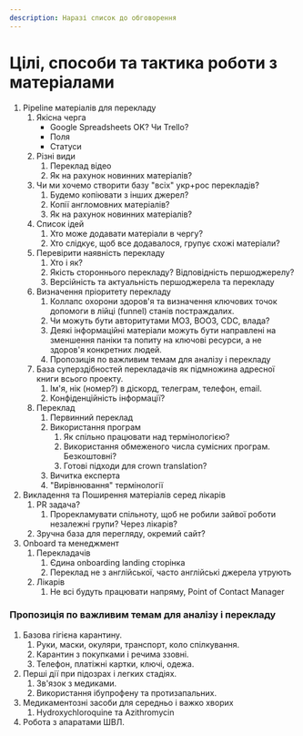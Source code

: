 ```yaml
---
description: Наразі список до обговорення
---
```


# Цілі, способи та тактика роботи з матеріалами

1. Pipeline матеріалів для перекладу
   1. Якісна черга
      * Google Spreadsheets OK? Чи Trello?
      * Поля
      * Статуси
   2. Різні види
      1. Переклад відео
      2. Як на рахунок новинних матеріалів?
   3. Чи ми хочемо створити базу "всіх" укр+рос перекладів?
      1. Будемо копіювати з інших джерел?
      2. Копії англомовних матеріалів?
      3. Як на рахунок новинних матеріалів?
   4. Список ідей
      1. Хто може додавати матеріали в чергу?
      2. Хто слідкує, щоб все додавалося, групує схожі матеріали?
   5. Перевірити наявність перекладу
      1. Хто і як?
      2. Якість стороннього перекладу? Відповідність першоджерелу?
      3. Версійність та актуальність першоджерела та перекладу
   6. Визначення пріоритету перекладу
      1. Коллапс охорони здоров'я та визначення ключових точок допомоги в лійці \(funnel\) станів постраждалих. 
      2. Чи можуть бути авторитутами МОЗ, ВООЗ, CDC, влада?
      3. Деякі інформаційні матеріали можуть бути направлені на зменшення паніки та попиту на ключові ресурси, а не здоров'я конкретних людей.
      4. Пропозиція по важливим темам для аналізу і перекладу
   7. База суперздібностей перекладачів як підмножина адресної книги всього проекту.
      1. Ім'я, нік \(номер?\) в діскорд, телеграм, телефон, email.
      2. Конфіденційність інформації?
   8. Переклад
      1. Первинний переклад
      2. Використання програм
         1. Як спільно працювати над термінологією?
         2. Використання обмеженого числа сумісних програм. Безкоштовні?
         3. Готові підходи для crown translation?
      3. Вичитка експерта
      4. "Вирівнювання" термінології
2. Викладення та Поширення матеріалів серед лікарів
   1. PR задача?
      1. Прорекламувати спільноту, щоб не робили зайвої роботи незалежні групи? Через лікарів?
   2. Зручна база для перегляду, окремий сайт?
3. Onboard та менеджмент 
   1. Перекладачів
      1. Єдина onboarding landing сторінка
      2. Переклад не з англійської, часто англійські джерела утрують
   2. Лікарів
      1. Не всі будуть працювати напряму, Point of Contact Manager

### Пропозиція по важливим темам для аналізу і перекладу

1. Базова гігієна карантину.
   1. Руки, маски, окуляри, транспорт, коло спілкування.
   2. Карантин з покупками і речима ззовні.
   3. Телефон, платіжні картки, ключі, одежа. 
2. Перші дії при підозрах і легких стадіях.
   1. Зв'язок з медиками.
   2. Використання ібупрофену та протизапальних.
3. Медикаментозні засоби для середньо і важко хворих
   1. Hydroxychloroquine та Azithromycin
4. Робота з апаратами ШВЛ.

